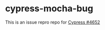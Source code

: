 # cypress-mocha-bug

This is an issue repro repo for [Cypress #4652](https://github.com/cypress-io/cypress/issues/4652#issue-464302770)
